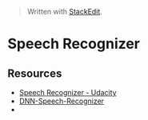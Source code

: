 > Written with [StackEdit](https://stackedit.io/).

# Speech Recognizer

## Resources

- [Speech Recognizer - Udacity](https://www.udacity.com/course/natural-language-processing-nanodegree--nd892)
- [DNN-Speech-Recognizer](https://github.com/simoninithomas/DNN-Speech-Recognizer)
- 
<!--stackedit_data:
eyJoaXN0b3J5IjpbLTIwNzQxODE3OTddfQ==
-->